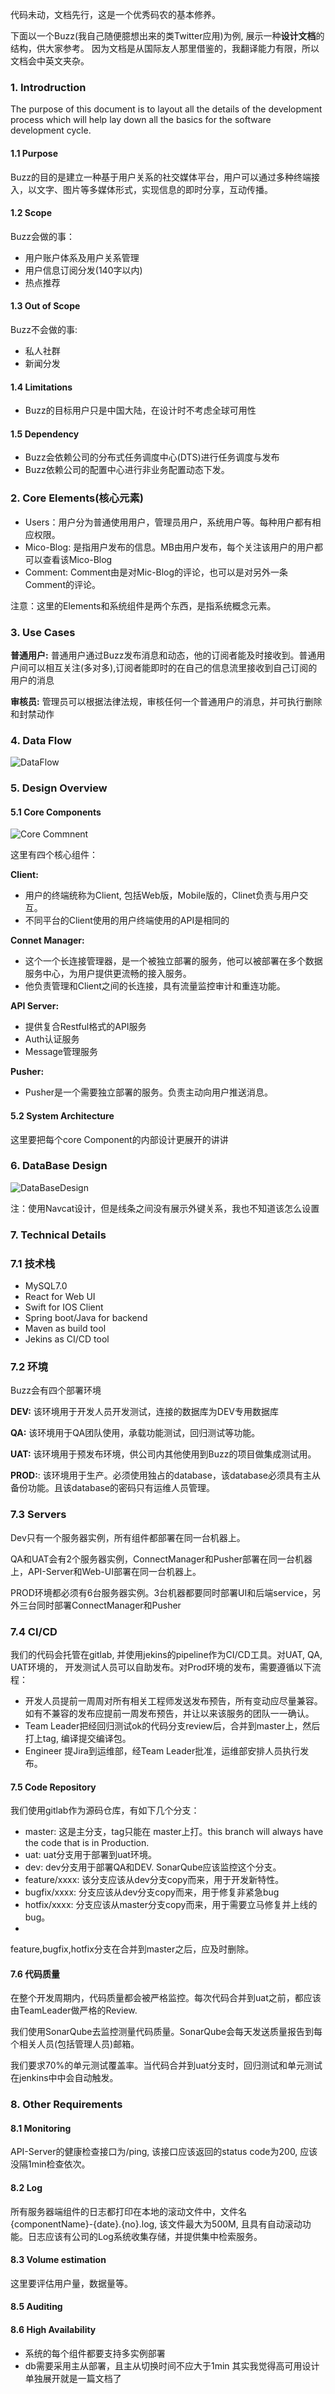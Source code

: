 代码未动，文档先行，这是一个优秀码农的基本修养。

下面以一个Buzz(我自己随便臆想出来的类Twitter应用)为例, 展示一种**设计文档**的结构，供大家参考。
因为文档是从国际友人那里借鉴的，我翻译能力有限，所以文档会中英文夹杂。

### 1. Introdruction
The purpose of this document is to layout all the details of the development process which will help lay down all the basics for the software development cycle.

#### 1.1 Purpose
   Buzz的目的是建立一种基于用户关系的社交媒体平台，用户可以通过多种终端接入，以文字、图片等多媒体形式，实现信息的即时分享，互动传播。
#### 1.2 Scope
Buzz会做的事：
   - 用户账户体系及用户关系管理
   - 用户信息订阅分发(140字以内)
   - 热点推荐

#### 1.3 Out of Scope
Buzz不会做的事:
   - 私人社群
   - 新闻分发

#### 1.4 Limitations
- Buzz的目标用户只是中国大陆，在设计时不考虑全球可用性

#### 1.5 Dependency
- Buzz会依赖公司的分布式任务调度中心(DTS)进行任务调度与发布
- Buzz依赖公司的配置中心进行非业务配置动态下发。

### 2. Core Elements(核心元素)
- Users：用户分为普通使用用户，管理员用户，系统用户等。每种用户都有相应权限。
- Mico-Blog: 是指用户发布的信息。MB由用户发布，每个关注该用户的用户都可以查看该Mico-Blog
- Comment: Comment由是对Mic-Blog的评论，也可以是对另外一条Comment的评论。

注意：这里的Elements和系统组件是两个东西，是指系统概念元素。

### 3. Use Cases
**普通用户:** 普通用户通过Buzz发布消息和动态，他的订阅者能及时接收到。普通用户间可以相互关注(多对多),订阅者能即时的在自己的信息流里接收到自己订阅的用户的消息

**审核员:** 管理员可以根据法律法规，审核任何一个普通用户的消息，并可执行删除和封禁动作

### 4. Data Flow
![DataFlow](dataFlow.png)

### 5. Design Overview
#### 5.1 Core Components
![Core Commnent](component.png)

这里有四个核心组件：

**Client:**
  - 用户的终端统称为Client, 包括Web版，Mobile版的，Clinet负责与用户交互。
  - 不同平台的Client使用的用户终端使用的API是相同的

**Connet Manager:**
  - 这个一个长连接管理器，是一个被独立部署的服务，他可以被部署在多个数据服务中心，为用户提供更流畅的接入服务。
  - 他负责管理和Client之间的长连接，具有流量监控审计和重连功能。

**API Server:**
  - 提供复合Restful格式的API服务
  - Auth认证服务
  - Message管理服务

**Pusher:**
  - Pusher是一个需要独立部署的服务。负责主动向用户推送消息。

#### 5.2 System Architecture
这里要把每个core Component的内部设计更展开的讲讲

### 6. DataBase Design
![DataBaseDesign](./database.png)

注：使用Navcat设计，但是线条之间没有展示外键关系，我也不知道该怎么设置

### 7. Technical Details

### 7.1 技术栈
- MySQL7.0
- React for Web UI
- Swift for IOS Client
- Spring boot/Java for backend
- Maven as build tool
- Jekins as CI/CD tool

### 7.2 环境
Buzz会有四个部署环境

**DEV:** 该环境用于开发人员开发测试，连接的数据库为DEV专用数据库

**QA:** 该环境用于QA团队使用，承载功能测试，回归测试等功能。

**UAT:** 该环境用于预发布环境，供公司内其他使用到Buzz的项目做集成测试用。

**PROD:**: 该环境用于生产。必须使用独占的database，该database必须具有主从备份功能。且该database的密码只有运维人员管理。

### 7.3 Servers
Dev只有一个服务器实例，所有组件都部署在同一台机器上。

QA和UAT会有2个服务器实例，ConnectManager和Pusher部署在同一台机器上，API-Server和Web-UI部署在同一台机器上。

PROD环境都必须有6台服务器实例。3台机器都要同时部署UI和后端service，另外三台同时部署ConnectManager和Pusher

### 7.4 CI/CD
我们的代码会托管在gitlab, 并使用jekins的pipeline作为CI/CD工具。对UAT, QA, UAT环境的，
开发测试人员可以自助发布。对Prod环境的发布，需要遵循以下流程：
- 开发人员提前一周周对所有相关工程师发送发布预告，所有变动应尽量兼容。如有不兼容的发布应提前一周发布预告，并让以来该服务的团队一一确认。
- Team Leader把经回归测试ok的代码分支review后，合并到master上，然后打上tag, 编译提交编译包。
- Engineer 提Jira到运维部，经Team Leader批准，运维部安排人员执行发布。

#### 7.5 Code Repository
我们使用gitlab作为源码仓库，有如下几个分支：
- master: 这是主分支，tag只能在 master上打。this branch will always have the code that is in Production. 
- uat: uat分支用于部署到uat环境。
- dev: dev分支用于部署QA和DEV. SonarQube应该监控这个分支。
- feature/xxxx: 该分支应该从dev分支copy而来，用于开发新特性。
- bugfix/xxxx: 分支应该从dev分支copy而来，用于修复非紧急bug
- hotfix/xxxx: 分支应该从master分支copy而来，用于需要立马修复并上线的bug。
- 
feature,bugfix,hotfix分支在合并到master之后，应及时删除。

#### 7.6 代码质量
在整个开发周期内，代码质量都会被严格监控。每次代码合并到uat之前，都应该由TeamLeader做严格的Review.

我们使用SonarQube去监控测量代码质量。SonarQube会每天发送质量报告到每个相关人员(包括管理人员)邮箱。

我们要求70%的单元测试覆盖率。当代码合并到uat分支时，回归测试和单元测试在jenkins中中会自动触发。

### 8. Other Requirements
#### 8.1 Monitoring
API-Server的健康检查接口为/ping, 该接口应该返回的status code为200, 应该没隔1min检查依次。

#### 8.2 Log
所有服务器端组件的日志都打印在本地的滚动文件中，文件名{componentName}-{date}.{no}.log,
该文件最大为500M, 且具有自动滚动功能。日志应该有公司的Log系统收集存储，并提供集中检索服务。

#### 8.3 Volume estimation
这里要评估用户量，数据量等。

#### 8.5 Auditing

#### 8.6 High Availability
- 系统的每个组件都要支持多实例部署
- db需要采用主从部署，且主从切换时间不应大于1min
其实我觉得高可用设计单独展开就是一篇文档了


